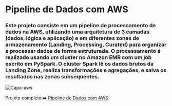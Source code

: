 # Pipeline de Dados com AWS

### Este projeto consiste em um pipeline de processamento de dados na AWS, utilizando uma arquitetura de 3 camadas (dados, lógica e aplicação) e em diferentes zonas de armazenamento (Landing, Processing, Curated) para organizar e processar dados de forma estruturada. O processamento é realizado usando um cluster no Amazon EMR com um job escrito em PySpark. O cluster Spark lê os dados brutos da Landing Zone, realiza transformações e agregações, e salva os resultados nas zonas subsequentes.


![Capa-aws](https://github.com/user-attachments/assets/1d28e6cc-b046-4665-8e5f-9f741866b4dc)

Projeto completo:➡️ [Pipeline de Dados com AWS](https://github.com/lucassdeandrade/Pipeline-de-Dados-com-AWS/blob/main/ProjetoCloud.ipynb)
 










